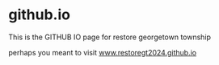 # github.io

This is the GITHUB IO page for restore georgetown township

perhaps you meant to visit www.restoregt2024.github.io
